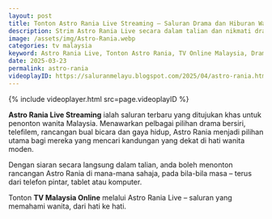 ```yaml
---
layout: post
title: Tonton Astro Rania Live Streaming – Saluran Drama dan Hiburan Wanita
description: Strim Astro Rania Live secara dalam talian dan nikmati drama bersiri, rancangan wanita dan hiburan kekeluargaan khas untuk penonton wanita Malaysia.
image: /assets/img/Astro-Rania.webp
categories: tv malaysia
keyword: Astro Rania Live, Tonton Astro Rania, TV Online Malaysia, Drama Melayu, Saluran Wanita Malaysia
date: 2025-03-23
permalink: astro-rania
videoplayID: https://saluranmelayu.blogspot.com/2025/04/astro-rania.html
---
```


{% include videoplayer.html
  src=page.videoplayID
%}

**Astro Rania Live Streaming** ialah saluran terbaru yang ditujukan khas untuk penonton wanita Malaysia. Menawarkan pelbagai pilihan drama bersiri, telefilem, rancangan bual bicara dan gaya hidup, Astro Rania menjadi pilihan utama bagi mereka yang mencari kandungan yang dekat di hati wanita moden.

Dengan siaran secara langsung dalam talian, anda boleh menonton rancangan Astro Rania di mana-mana sahaja, pada bila-bila masa – terus dari telefon pintar, tablet atau komputer.

Tonton **TV Malaysia Online** melalui Astro Rania Live – saluran yang memahami wanita, dari hati ke hati.

